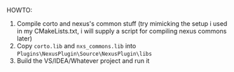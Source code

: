 HOWTO:
1) Compile corto and nexus's common stuff (try mimicking the setup i used in my CMakeLists.txt, i will supply a script for compiling nexus commons later)
2) Copy `corto.lib` and `nxs_commons.lib` into `Plugins\NexusPlugin\Source\NexusPlugin\libs`
3) Build the VS/IDEA/Whatever project and run it